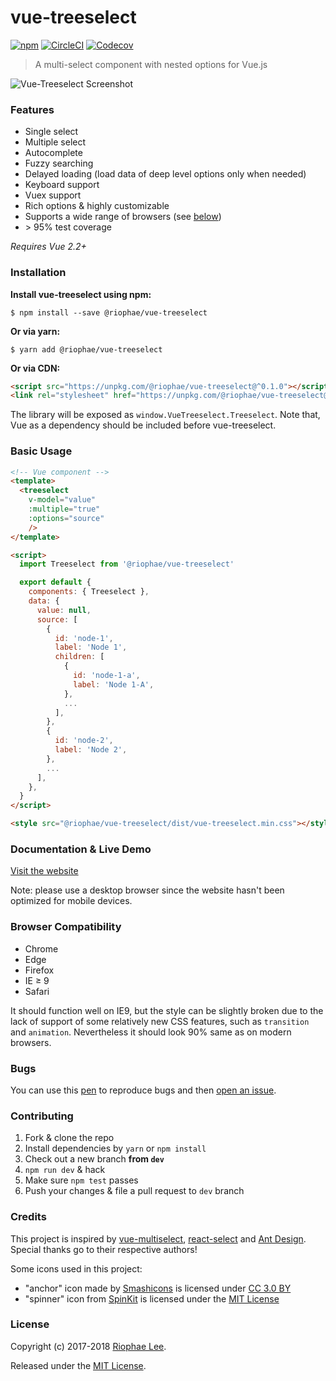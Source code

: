 # vue-treeselect
[![npm](https://img.shields.io/npm/v/@riophae/vue-treeselect.svg)](https://www.npmjs.com/package/@riophae/vue-treeselect) [![CircleCI](https://img.shields.io/circleci/project/github/riophae/vue-treeselect/dev.svg)](https://circleci.com/gh/riophae/vue-treeselect/tree/dev) [![Codecov](https://codecov.io/gh/riophae/vue-treeselect/branch/dev/graph/badge.svg)](https://codecov.io/gh/riophae/vue-treeselect?branch=dev)

> A multi-select component with nested options for Vue.js

![Vue-Treeselect Screenshot](https://raw.githubusercontent.com/riophae/vue-treeselect/master/screenshot.png)

### Features

- Single select
- Multiple select
- Autocomplete
- Fuzzy searching
- Delayed loading (load data of deep level options only when needed)
- Keyboard support
- Vuex support
- Rich options & highly customizable
- Supports a wide range of browsers (see [below](#browser-compatibility))
- \> 95% test coverage

*Requires Vue 2.2+*

### Installation

**Install vue-treeselect using npm:**

```shell
$ npm install --save @riophae/vue-treeselect
```

**Or via yarn:**

```shell
$ yarn add @riophae/vue-treeselect
```

**Or via CDN:**

```html
<script src="https://unpkg.com/@riophae/vue-treeselect@^0.1.0"></script>
<link rel="stylesheet" href="https://unpkg.com/@riophae/vue-treeselect@^0.1.0?main=css">
```

The library will be exposed as `window.VueTreeselect.Treeselect`. Note that, Vue as a dependency should be included before vue-treeselect.

### Basic Usage

```html
<!-- Vue component -->
<template>
  <treeselect
    v-model="value"
    :multiple="true"
    :options="source"
    />
</template>

<script>
  import Treeselect from '@riophae/vue-treeselect'

  export default {
    components: { Treeselect },
    data: {
      value: null,
      source: [
        {
          id: 'node-1',
          label: 'Node 1',
          children: [
            {
              id: 'node-1-a',
              label: 'Node 1-A',
            },
            ...
          ],
        },
        {
          id: 'node-2',
          label: 'Node 2',
        },
        ...
      ],
    },
  }
</script>

<style src="@riophae/vue-treeselect/dist/vue-treeselect.min.css"></style>
```

### Documentation & Live Demo

[Visit the website](https://vue-treeselect.js.org/)

Note: please use a desktop browser since the website hasn't been optimized for mobile devices.

### Browser Compatibility

- Chrome
- Edge
- Firefox
- IE ≥ 9
- Safari

It should function well on IE9, but the style can be slightly broken due to the lack of support of some relatively new CSS features, such as `transition` and `animation`. Nevertheless it should look 90% same as on modern browsers.

### Bugs

You can use this [pen](https://codepen.io/riophae/pen/MExgzP) to reproduce bugs and then [open an issue](https://github.com/riophae/vue-treeselect/issues/new).

### Contributing

1. Fork & clone the repo
2. Install dependencies by `yarn` or `npm install`
3. Check out a new branch **from `dev`**
4. `npm run dev` & hack
5. Make sure `npm test` passes
6. Push your changes & file a pull request to `dev` branch

### Credits

This project is inspired by [vue-multiselect](https://github.com/monterail/vue-multiselect), [react-select](https://github.com/JedWatson/react-select) and [Ant Design](https://github.com/ant-design/ant-design/). Special thanks go to their respective authors!

Some icons used in this project:

  - "anchor" icon made by [Smashicons](https://www.flaticon.com/authors/smashicons) is licensed under [CC 3.0 BY](https://creativecommons.org/licenses/by/3.0/)
  - "spinner" icon from [SpinKit](https://github.com/tobiasahlin/SpinKit) is licensed under the [MIT License](https://github.com/tobiasahlin/SpinKit/blob/master/LICENSE)

### License

Copyright (c) 2017-2018 [Riophae Lee](https://github.com/riophae).

Released under the [MIT License](https://github.com/riophae/vue-treeselect/blob/master/LICENSE.md).
